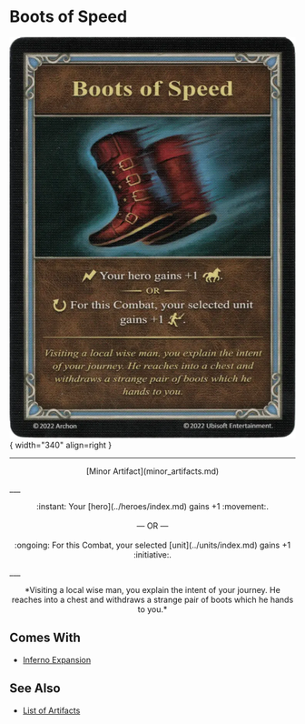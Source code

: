 # Boots of Speed

![Boots of Speed](../assets/artifacts_minor-boots_of_speed.webp){ width="340" align=right }
___
<p style="text-align: center;" markdown>[Minor Artifact](minor_artifacts.md)</p>
___
<p style="text-align: center;" markdown>:instant: Your [hero](../heroes/index.md) gains +1 :movement:.<br><br>— OR —<br><br>:ongoing: For this Combat, your selected [unit](../units/index.md) gains +1 :initiative:.</p>
___
<p style="text-align: center;" markdown>*Visiting a local wise man, you explain the intent of your journey. He reaches into a chest and withdraws a strange pair of boots which he hands to you.*</p>


## Comes With

- [Inferno Expansion](../content.md)


## See Also


- [List of Artifacts](index.md)
